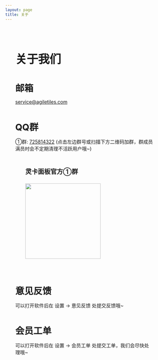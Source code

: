 ```yaml
---
layout: page
title: 关于
---
```


<div class="about-container">

  <h1 class="about-title">
    关于我们
  </h1>

  <div class="about-info">
    <div class="about-number">邮箱</div>
    <div class="about-release-date">
      <a href="mailto:service@agiletiles.com" target="_blank" rel="noreferrer">service@agiletiles.com</a>
    </div>
  </div>

  <div class="about-info">
    <div class="about-number">QQ群</div>
    <div class="about-release-date">
      <span>
        ①群:
      </span>
      <a  href="https://qm.qq.com/cgi-bin/qm/qr?k=VK59itvpdf8BYA_cOXbLwLWNz9XqUuww&amp;jump_from=webapi&amp;authKey=86SEXINZcwHSIdaoXlSJJdQx5wvnoG+rJPMfXUSjL9ojBejru2M3IHNdS/Svn91m" target="_blank" rel="noreferrer">725814322</a>
      <span>
        (点击左边群号或扫描下方二维码加群，群成员满员时会不定期清理不活跃用户哦~)
      </span>
    </div>
  </div>

  <div class="about-card">
    <div class="about-title-info">
      <span class="about-title-name">灵卡面板官方①群</span>
    </div>
    <img style="width: 15rem; height: 15rem " src="https://index.agiletiles.com/website/images/qr_code/725814322.png"></img>
  </div>

  <div class="about-info">
    <div class="about-number">意见反馈</div>
    <div class="about-release-date">可以打开软件后在 设置 -> 意见反馈 处提交反馈哦~</div>
  </div>

  <div class="about-info">
    <div class="about-number">会员工单</div>
    <div class="about-release-date">可以打开软件后在 设置 -> 会员工单 处提交工单，我们会尽快处理哦~</div>
  </div>

</div>

<style>
/* 基础样式 - 同时适配浅色和深色模式 */
.about-container {
  max-width: 700px;
  margin: 2rem auto;
  padding: 2rem;
  text-align: left;
  margin-top: 0rem;
}

/* 新增软件名称样式 */
.about-title {
  font-size: 2.3rem;
  font-weight: 700;
  color: var(--vp-c-text-1);
  margin-bottom: 1.5rem;
  letter-spacing: -0.5px;
  line-height: 1.2;
  text-align: left;
}

.about-info {
  margin-top: 3rem;
  margin-bottom: 1rem;
}

.about-tag {
  font-size: 1.1rem;
  margin-bottom: 0.5rem;
  color: var(--vp-c-text-2);
}

.about-number {
  font-size: 1.8rem;
  font-weight: 700;
  margin-bottom: 0.5rem;
}

.about-release-date {
  color: var(--vp-c-text-2);
  font-size: 0.95rem;
  margin-top: 1rem;
}

.about-release-date a {
  color: var(--vp-c-brand);
}

.about-card {
  background: var(--vp-c-bg-soft);
  border-radius: 12px;
  padding: 2rem;
  border: 1px solid var(--vp-c-divider);
  box-shadow: var(--vp-shadow-1);
  margin-bottom: 2rem;
  transition: all 0.3s ease;
  max-width: 20rem;
}

.about-title-info {
  display: flex;
  align-items: left;
  justify-content: left;
  gap: 12px;
  margin-bottom: 1.5rem;
}

.about-title-icon {
  width: 40px;
  height: 40px;
  color: var(--vp-c-brand);
}

.about-title-name {
  font-size: 1.25rem;
  font-weight: 600;
  color: var(--vp-c-text-1);
}

.about-button {
  display: inline-block;
  background: var(--vp-button-brand-bg);
  color: var(--vp-button-brand-text);
  padding: 12px 32px;
  border-radius: 8px;
  font-weight: 600;
  text-decoration: none;
  transition: all 0.2s ease;
  font-size: 1.1rem;
  box-shadow: var(--vp-shadow-1);
  border: 1px solid var(--vp-button-brand-border);
}

.about-button:hover {
  background: var(--vp-button-brand-hover-bg);
  transform: translateY(-2px);
  box-shadow: var(--vp-shadow-2);
}

.changelog-link a {
  color: var(--vp-c-text-2);
  text-decoration: none;
  font-size: 0.95rem;
  transition: color 0.2s;
}

.changelog-link a:hover {
  color: var(--vp-c-brand);
  text-decoration: underline;
}

/* 深色模式特定调整 */
.dark .about-card {
  box-shadow: var(--vp-shadow-2);
}

.dark .about-button {
  box-shadow: 0 2px 8px rgba(0, 0, 0, 0.3);
}

/* 新增深色模式软件名称微调 */
.dark .about-title {
  color: var(--vp-c-text-dark-1);
}
</style>